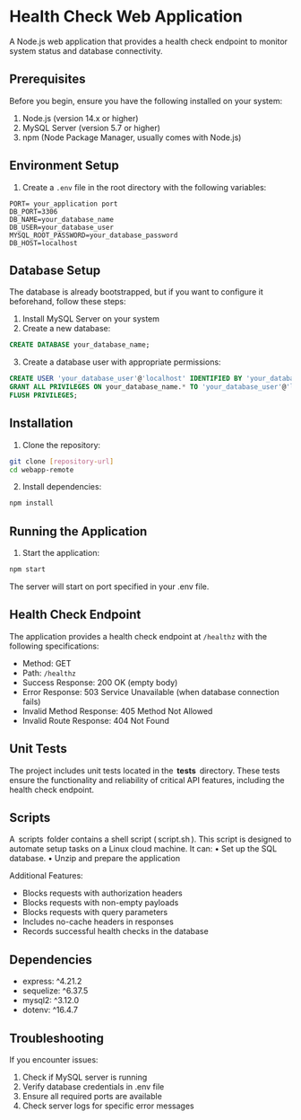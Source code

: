 # Health Check Web Application

A Node.js web application that provides a health check endpoint to monitor system status and database connectivity.

## Prerequisites

Before you begin, ensure you have the following installed on your system:

1. Node.js (version 14.x or higher)
2. MySQL Server (version 5.7 or higher)
3. npm (Node Package Manager, usually comes with Node.js)

## Environment Setup

1. Create a `.env` file in the root directory with the following variables:

```env
PORT= your_application port
DB_PORT=3306
DB_NAME=your_database_name
DB_USER=your_database_user
MYSQL_ROOT_PASSWORD=your_database_password
DB_HOST=localhost
```

## Database Setup

The database is already bootstrapped, but if you want to configure it beforehand, follow these steps:

1. Install MySQL Server on your system
2. Create a new database:

```sql
CREATE DATABASE your_database_name;
```

3. Create a database user with appropriate permissions:

```sql
CREATE USER 'your_database_user'@'localhost' IDENTIFIED BY 'your_database_password';
GRANT ALL PRIVILEGES ON your_database_name.* TO 'your_database_user'@'localhost';
FLUSH PRIVILEGES;
```

## Installation

1. Clone the repository:

```bash
git clone [repository-url]
cd webapp-remote
```

2. Install dependencies:

```bash
npm install
```

## Running the Application

1. Start the application:

```bash
npm start
```

The server will start on port specified in your .env file.

## Health Check Endpoint

The application provides a health check endpoint at `/healthz` with the following specifications:

- Method: GET
- Path: `/healthz`
- Success Response: 200 OK (empty body)
- Error Response: 503 Service Unavailable (when database connection fails)
- Invalid Method Response: 405 Method Not Allowed
- Invalid Route Response: 404 Not Found

## Unit Tests

The project includes unit tests located in the ⁠ **tests** ⁠ directory. These tests ensure the functionality and reliability of critical API features, including the health check endpoint.

## Scripts

A ⁠ scripts ⁠ folder contains a shell script (⁠ script.sh ⁠). This script is designed to automate setup tasks on a Linux cloud machine. It can:
•⁠ ⁠Set up the SQL database.
•⁠ ⁠Unzip and prepare the application

Additional Features:

- Blocks requests with authorization headers
- Blocks requests with non-empty payloads
- Blocks requests with query parameters
- Includes no-cache headers in responses
- Records successful health checks in the database

## Dependencies

- express: ^4.21.2
- sequelize: ^6.37.5
- mysql2: ^3.12.0
- dotenv: ^16.4.7

## Troubleshooting

If you encounter issues:

1. Check if MySQL server is running
2. Verify database credentials in .env file
3. Ensure all required ports are available
4. Check server logs for specific error messages
